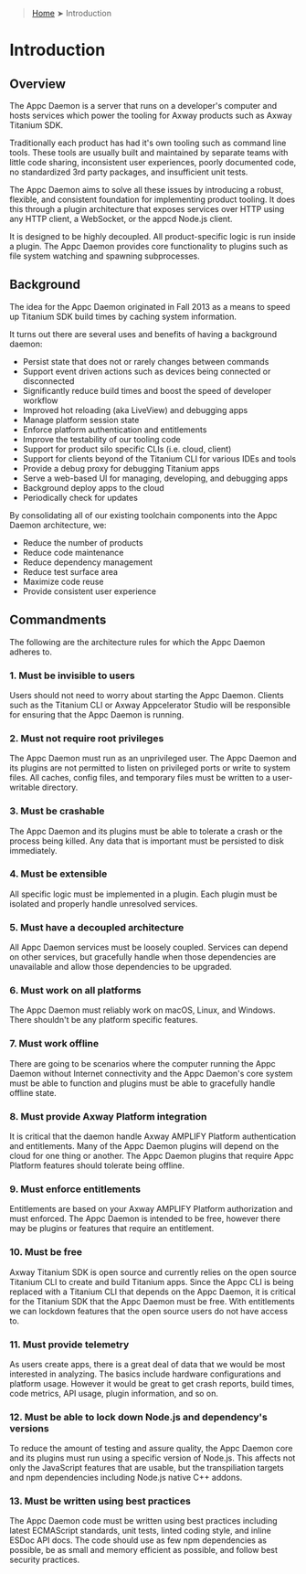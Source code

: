 > [Home](README.md) ➤ Introduction

# Introduction

## Overview

The Appc Daemon is a server that runs on a developer's computer and hosts services which power the
tooling for Axway products such as Axway Titanium SDK.

Traditionally each product has had it's own tooling such as command line tools. These tools are
usually built and maintained by separate teams with little code sharing, inconsistent user
experiences, poorly documented code, no standardized 3rd party packages, and insufficient unit
tests.

The Appc Daemon aims to solve all these issues by introducing a robust, flexible, and consistent
foundation for implementing product tooling. It does this through a plugin architecture that
exposes services over HTTP using any HTTP client, a WebSocket, or the appcd Node.js client.

It is designed to be highly decoupled. All product-specific logic is run inside a plugin. The Appc
Daemon provides core functionality to plugins such as file system watching and spawning
subprocesses.

## Background

The idea for the Appc Daemon originated in Fall 2013 as a means to speed up Titanium SDK build
times by caching system information.

It turns out there are several uses and benefits of having a background daemon:

 * Persist state that does not or rarely changes between commands
 * Support event driven actions such as devices being connected or disconnected
 * Significantly reduce build times and boost the speed of developer workflow
 * Improved hot reloading (aka LiveView) and debugging apps
 * Manage platform session state
 * Enforce platform authentication and entitlements
 * Improve the testability of our tooling code
 * Support for product silo specific CLIs (i.e. cloud, client)
 * Support for clients beyond of the Titanium CLI for various IDEs and tools
 * Provide a debug proxy for debugging Titanium apps
 * Serve a web-based UI for managing, developing, and debugging apps
 * Background deploy apps to the cloud
 * Periodically check for updates

By consolidating all of our existing toolchain components into the Appc Daemon architecture, we:

 * Reduce the number of products
 * Reduce code maintenance
 * Reduce dependency management
 * Reduce test surface area
 * Maximize code reuse
 * Provide consistent user experience

## Commandments

The following are the architecture rules for which the Appc Daemon adheres to.

### 1. Must be invisible to users

Users should not need to worry about starting the Appc Daemon. Clients such as the Titanium CLI or
Axway Appcelerator Studio will be responsible for ensuring that the Appc Daemon is running.

### 2. Must not require root privileges

The Appc Daemon must run as an unprivileged user. The Appc Daemon and its plugins are not permitted
to listen on privileged ports or write to system files. All caches, config files, and temporary
files must be written to a user-writable directory.

### 3. Must be crashable

The Appc Daemon and its plugins must be able to tolerate a crash or the process being killed. Any
data that is important must be persisted to disk immediately.

### 4. Must be extensible

All specific logic must be implemented in a plugin. Each plugin must be isolated and properly handle
unresolved services.

### 5. Must have a decoupled architecture

All Appc Daemon services must be loosely coupled. Services can depend on other services, but
gracefully handle when those dependencies are unavailable and allow those dependencies to be
upgraded.

### 6. Must work on all platforms

The Appc Daemon must reliably work on macOS, Linux, and Windows. There shouldn't be any platform
specific features.

### 7. Must work offline

There are going to be scenarios where the computer running the Appc Daemon without Internet
connectivity and the Appc Daemon's core system must be able to function and plugins must be able to
gracefully handle offline state.

### 8. Must provide Axway Platform integration

It is critical that the daemon handle Axway AMPLIFY Platform authentication and entitlements. Many
of the Appc Daemon plugins will depend on the cloud for one thing or another. The Appc Daemon
plugins that require Appc Platform features should tolerate being offline.

### 9. Must enforce entitlements

Entitlements are based on your Axway AMPLIFY Platform authorization and must enforced. The Appc
Daemon is intended to be free, however there may be plugins or features that require an
entitlement.

### 10. Must be free

Axway Titanium SDK is open source and currently relies on the open source Titanium CLI to create and
build Titanium apps. Since the Appc CLI is being replaced with a Titanium CLI that depends on the
Appc Daemon, it is critical for the Titanium SDK that the Appc Daemon must be free. With
entitlements we can lockdown features that the open source users do not have access to.

### 11. Must provide telemetry

As users create apps, there is a great deal of data that we would be most interested in analyzing.
The basics include hardware configurations and platform usage. However it would be great to get
crash reports, build times, code metrics, API usage, plugin information, and so on.

### 12. Must be able to lock down Node.js and dependency's versions

To reduce the amount of testing and assure quality, the Appc Daemon core and its plugins must run
using a specific version of Node.js. This affects not only the JavaScript features that are
usable, but the transpiliation targets and npm dependencies including Node.js native C++ addons.

### 13. Must be written using best practices

The Appc Daemon code must be written using best practices including latest ECMAScript standards,
unit tests, linted coding style, and inline ESDoc API docs. The code should use as few npm
dependencies as possible, be as small and memory efficient as possible, and follow best security
practices.
